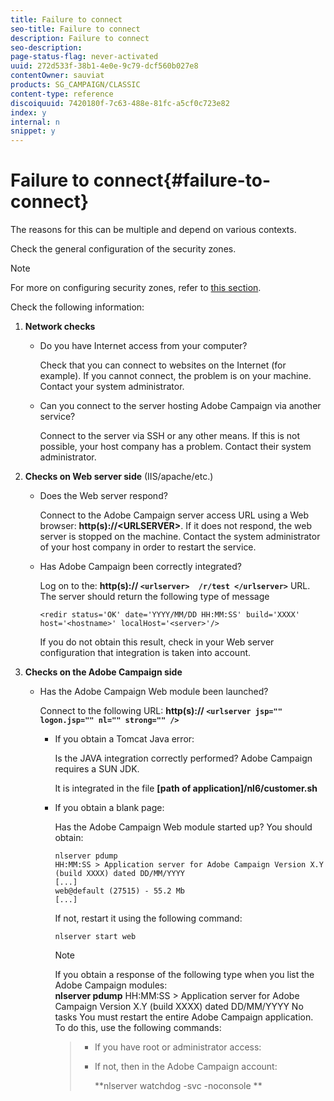 ```yaml
---
title: Failure to connect
seo-title: Failure to connect
description: Failure to connect
seo-description: 
page-status-flag: never-activated
uuid: 272d533f-38b1-4e0e-9c79-dcf560b027e8
contentOwner: sauviat
products: SG_CAMPAIGN/CLASSIC
content-type: reference
discoiquuid: 7420180f-7c63-488e-81fc-a5cf0c723e82
index: y
internal: n
snippet: y
---
```


# Failure to connect{#failure-to-connect}

The reasons for this can be multiple and depend on various contexts.

Check the general configuration of the security zones.

>[!NOTE]
>
>For more on configuring security zones, refer to [this section](../../installation/using/configuring-campaign-server.md#defining-security-zones).

Check the following information:

1. **Network checks**

    * Do you have Internet access from your computer?

      Check that you can connect to websites on the Internet (for example). If you cannot connect, the problem is on your machine. Contact your system administrator.
    
    * Can you connect to the server hosting Adobe Campaign via another service?

      Connect to the server via SSH or any other means. If this is not possible, your host company has a problem. Contact their system administrator.

1. **Checks on Web server side** (IIS/apache/etc.)

    * Does the Web server respond?

      Connect to the Adobe Campaign server access URL using a Web browser: **http(s)://&lt;URLSERVER&gt;**. If it does not respond, the web server is stopped on the machine. Contact the system administrator of your host company in order to restart the service.
    
    * Has Adobe Campaign been correctly integrated?

      Log on to the: **http(s):// `<urlserver>  /r/test </urlserver>`** URL. The server should return the following type of message

      ```    
      <redir status='OK' date='YYYY/MM/DD HH:MM:SS' build='XXXX' host='<hostname>' localHost='<server>'/>
      ```    
    
      If you do not obtain this result, check in your Web server configuration that integration is taken into account.

1. **Checks on the Adobe Campaign side**

    * Has the Adobe Campaign Web module been launched?

      Connect to the following URL: **http(s):// `<urlserver jsp="" logon.jsp="" nl="" strong="" />`**

        * If you obtain a Tomcat Java error:

          Is the JAVA integration correctly performed? Adobe Campaign requires a SUN JDK.

          It is integrated in the file **[path of application]/nl6/customer.sh**
        
        * If you obtain a blank page:

          Has the Adobe Campaign Web module started up? You should obtain:

          ```        
          nlserver pdump
          HH:MM:SS > Application server for Adobe Campaign Version X.Y (build XXXX) dated DD/MM/YYYY
          [...]
          web@default (27515) - 55.2 Mb
          [...]
          ```        
        
          If not, restart it using the following command:

          ```        
          nlserver start web
          ```

          >[!NOTE]
          >
          >If you obtain a response of the following type when you list the Adobe Campaign modules:   
          > **nlserver pdump** 
          >HH:MM:SS > Application server for Adobe Campaign Version X.Y (build XXXX) dated DD/MM/YYYY No tasks You must restart the entire Adobe Campaign application. To do this, use the following commands:   

          >
          >    
          >    
          >    * If you have root or administrator access: 
          >    * If not, then in the Adobe Campaign account: 
          >    
          >    
          >      **nlserver watchdog -svc -noconsole **
          >    
          >    
          >

